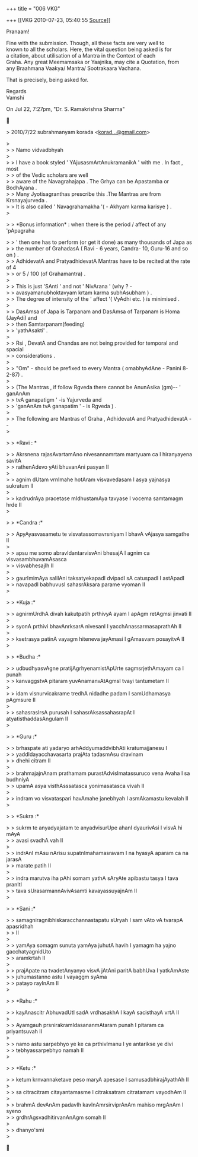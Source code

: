 +++
title = "006 VKG"

+++
[[VKG	2010-07-23, 05:40:55 [Source](https://groups.google.com/g/bvparishat/c/zA5ehBG8wyU)]]



Pranaam!

Fine with the submission. Though, all these facts are very well to  
known to all the scholars. Here, the vital question being asked is for  
a citation, about utilisation of a Mantra in the Context of each  
Graha. Any great Meemamsaka or Yaajnika, may cite a Quotation, from  
any Braahmana Vaakya/ Mantra/ Sootrakaara Vachana.

That is precisely, being asked for.

Regards  
Vamshi

On Jul 22, 7:27pm, "Dr. S. Ramakrishna Sharma"



\> 2010/7/22 subrahmanyam korada \<[korad...@gmail.com]()\>

  
\>  
\> \> Namo vidvadbhyah  
\>  
\> \> I have a book styled ' YAjusasmArtAnukramanikA ' with me . In fact , most  
\> \> of the Vedic scholars are well  
\> \> aware of the Navagrahajapa . The Grhya can be Apastamba or BodhAyana .  
\> \> Many Jyotisagranthas prescribe this .The Mantras are from Krsnayajurveda .  
\> \> It is also called ' Navagrahamakha '( - Akhyam karma karisye ) .  
\>  

\> \> \*Bonus information\* : when there is the period / affect of any 'pApagraha

  
\> \> ' then one has to perform (or get it done) as many thousands of Japa as  
\> \> the number of GrahadasA ( Ravi - 6 years, Candra- 10, Guru-16 and so on ) .  
\> \> AdhidevatA and PratyadhidevatA Mantras have to be recited at the rate of 4  
\> \> or 5 / 100 (of Grahamantra) .  
\>  
\> \> This is just 'SAnti ' and not ' NivArana ' (why ? -  
\> \> avasyamanubhoktavyam krtam karma subhAsubham ) .  
\> \> The degree of intensity of the ' affect '( VyAdhi etc. ) is minimised .  
\>  
\> \> DasAmsa of Japa is Tarpanam and DasAmsa of Tarpanam is Homa (JayAdi) and  
\> \> then Samtarpanam(feeding)  
\> \> 'yathAsakti' .  
\>  
\> \> Rsi , DevatA and Chandas are not being provided for temporal and spacial  
\> \> considerations .  
\>  
\> \> "Om" - should be prefixed to every Mantra ( omabhyAdAne - Panini 8-2-87) .  
\>  
\> \> (The Mantras , if follow Rgveda there cannot be AnunAsika (gm)-- ' ganAnAm  
\> \> tvA ganapatigm ' -is Yajurveda and  
\> \> 'ganAnAm tvA ganapatim ' - is Rgveda ) .  
\>  
\> \> The following are Mantras of Graha , AdhidevatA and PratyadhidevatA --  
\>  

\> \> \*Ravi : \*

  
\> \> Akrsnena rajasAvartamAno nivesannamrtam martyuam ca I hiranyayena savitA  
\> \> rathenAdevo yAti bhuvanAni pasyan II  
\>  
\> \> agnim dUtam vrnImahe hotAram visvavedasam I asya yajnasya sukratum II  
\>  
\> \> kadrudrAya pracetase mIdhustamAya tavyase I vocema samtamagm hrde II  
\>  

\> \> \*Candra :\*

  
\> \> ApyAyasvasametu te visvatassomavrsniyam I bhavA vAjasya samgathe II  
\>  
\> \> apsu me somo abravIdantarvisvAni bhesajA I agnim ca visvasambhuvamAsasca  
\> \> visvabhesajIh II  
\>  
\> \> gaurImimAya salilAni taksatyekapadI dvipadI sA catuspadI I astApadI  
\> \> navapadI babhuvusI sahasrAksara parame vyoman II  
\>  

\> \> \*Kuja :\*

  
\> \> agnirmUrdhA divah kakutpatih prthivyA ayam I apAgm retAgmsi jinvati II  
\>  
\> \> syonA prthivi bhavAnrksarA nivesanI I yacchAnassarmasaprathAh II  
\>  
\> \> ksetrasya patinA vayagm hiteneva jayAmasi I gAmasvam posayitvA II  
\>  

\> \> \*Budha :\*

  
\> \> udbudhyasvAgne pratijAgrhyenamistApUrte sagmsrjethAmayam ca I punah  
\> \> kanvaggstvA pitaram yuvAnamanvAtAgmsI tvayi tantumetam II  
\>  
\> \> idam visnurvicakrame tredhA nidadhe padam I samUdhamasya pAgmsure II  
\>  
\> \> sahasrasIrsA purusah I sahasrAksassahasrapAt I atyatisthaddasAngulam II  
\>  

\> \> \*Guru :\*

  
\> \> brhaspate ati yadaryo arhAddyumaddvibhAti kratumajjanesu I  
\> \> yaddIdayacchavasarta prajAta tadasmAsu dravinam  
\> \> dhehi citram II  
\>  
\> \> brahmajajnAnam prathamam purastAdvisImatassuruco vena Avaha I sa budhniyA  
\> \> upamA asya visthAsssatasca yonimasatasca vivah II  
\>  
\> \> indram vo visvataspari havAmahe janebhyah I asmAkamastu kevalah II  
\>  

\> \> \*Sukra :\*

  
\> \> sukrm te anyadyajatam te anyadvisurUpe ahanI dyaurivAsi I visvA hi mAyA  
\> \> avasi svadhA vah II  
\>  
\> \> indrAnI mAsu nArisu supatnImahamasravam I na hyasyA aparam ca na jarasA  
\> \> marate patih II  
\>  
\> \> indra marutva iha pAhi somam yathA sAryAte apibastu tasya I tava pranItI  
\> \> tava sUrasarmannAvivAsamti kavayassuyajnAm II  
\>  

\> \> \*Sani :\*

  
\> \> samagniragnibhiskaracchannastapatu sUryah I sam vAto vA tvarapA apasridhah  
\> \> II  
\>  
\> \> yamAya somagm sunuta yamAya juhutA havih I yamagm ha yajno gacchatyagnidUto  
\> \> aramkrtah II  
\>  
\> \> prajApate na tvadetAnyanyo visvA jAtAni paritA babhUva I yatkAmAste  
\> \> juhumastanno astu I vayaggm syAma  
\> \> patayo rayInAm II  
\>  

\> \> \*Rahu :\*

  
\> \> kayAnascitr AbhuvadUtI sadA vrdhasakhA I kayA sacisthayA vrtA II  
\>  
\> \> Ayamgauh prsnirakramIdasananmAtaram punah I pitaram ca priyantsuvah II  
\>  
\> \> namo astu sarpebhyo ye ke ca prthivImanu I ye antarikse ye divi  
\> \> tebhyassarpebhyo namah II  
\>  

\> \> \*Ketu :\*

  
\> \> ketum krnvannaketave peso maryA apesase I samusadbhirajAyathAh II  
\>  
\> \> sa citracitram citayantamasme I citraksatram citratamam vayodhAm II  
\>  
\> \> brahmA devAnAm padavIh kavInAmrsirviprAnAm mahiso mrgAnAm I syeno  
\> \> grdhrAgsvadhitirvanAnAgm somah II  
\>  
\> \> dhanyo'smi  
\>  



